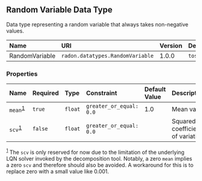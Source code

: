 ## Random Variable Data Type

Data type representing a random variable that always takes non-negative values.

| Name | URI | Version | Derived From |
|:---- |:--- |:------- |:------------ |
| RandomVariable | `radon.datatypes.RandomVariable` | 1.0.0 | `tosca.datatypes.Root` |

### Properties

| Name | Required | Type | Constraint | Default Value | Description |
|:---- |:-------- |:---- |:---------- |:------------- |:----------- |
| `mean`<sup>[1](#fn1)</sup> | `true` | `float` | `greater_or_equal: 0.0` | 1.0 | Mean value |
| `scv`<sup>[1](#fn1)</sup> | `false` | `float` | `greater_or_equal: 0.0` |   | Squared coefficient of variation |
<sup>[1](#fn1)</sup> The `scv` is only reserved for now due to the limitation of the underlying LQN solver invoked by the decomposition tool. Notably, a zero `mean` implies a zero `scv` and therefore should also be avoided. A workaround for this is to replace zero with a small value like 0.001.
